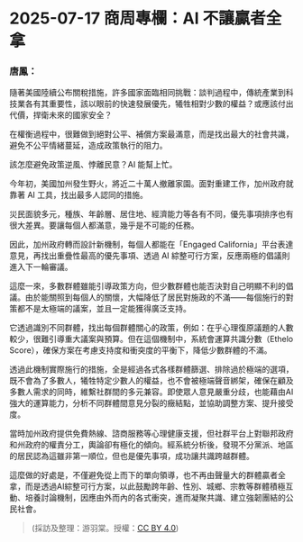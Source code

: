 # 2025-07-17 商周專欄：AI 不讓贏者全拿

### 唐鳳：

隨著美國陸續公布關稅措施，許多國家面臨相同挑戰：談判過程中，傳統產業到科技業各有其重要性，該以眼前的快速發展優先，犧牲相對少數的權益？或應該付出代價，捍衛未來的國家安全？

在權衡過程中，很難做到絕對公平、補償方案最滿意，而是找出最大的社會共識，避免不公平情緒蔓延，造成政策執行的阻力。

該怎麼避免政策逆風、悖離民意？AI 能幫上忙。

今年初，美國加州發生野火，將近二十萬人撤離家園。面對重建工作，加州政府就靠著 AI 工具，找出最多人認同的措施。

災民面貌多元，種族、年齡層、居住地、經濟能力等各有不同，優先事項排序也有很大差異。要讓每個人都滿意，幾乎是不可能的任務。

因此，加州政府轉而設計新機制，每個人都能在「Engaged California」平台表達意見，再找出重疊性最高的優先事項、透過 AI 綜整可行方案，反應兩極的倡議則進入下一輪審議。

這麼一來，多數群體雖能引導政策方向，但少數群體也能否決對自己明顯不利的倡議。由於能關照到每個人的關懷，大幅降低了居民對施政的不滿——每個施行的對策都不是太極端的議案，並且一定能獲得廣泛支持。

它透過識別不同群體，找出每個群體關心的政策，例如：在乎心理復原議題的人數較少，很難引導重大議案與預算。但在這個機制中，系統會運算共識分數（Ethelo Score），確保方案在考慮支持度和衝突度的平衡下，降低少數群體的不滿。

透過此機制實際施行的措施，全是經過各式各樣群體篩選、排除過於極端的選項，既不會為了多數人，犧牲特定少數人的權益，也不會被極端聲音綁架，確保在顧及多數人需求的同時，維繫社群間的多元兼容。即使眾人意見嚴重分歧，也能藉由AI強大的運算能力，分析不同群體間意見分裂的癥結點，並協助調整方案、提升接受度。

當時加州政府提供免費熱線、諮商服務等心理健康支援，但社群平台上對聯邦政府和州政府的權責分工，輿論卻有極化的傾向。經系統分析後，發現不分黨派、地區的居民認為這雖非第一順位，但也是優先事項，成功讓共識跨越群體。

這麼做的好處是，不僅避免從上而下的單向領導，也不再由聲量大的群體贏者全拿，而是透過AI綜整可行方案，以此鼓勵跨年齡、性別、城鄉、宗教等群體積極互動、培養討論機制，因應由外而內的各式衝突，進而凝聚共識、建立強韌團結的公民社會。

> (採訪及整理：游羽棠。授權：<a href="https://creativecommons.org/licenses/by/4.0/deed.zh-hant">CC BY 4.0</a>)
